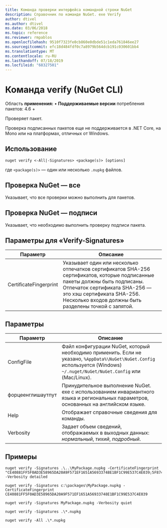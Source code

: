 ```yaml
---
title: Команда проверки интерфейса командной строки NuGet
description: Справочник по команде NuGet. exe Verify
author: dtivel
ms.author: dtivel
ms.date: 03/06/2018
ms.topic: reference
ms.reviewer: rmpablos
ms.openlocfilehash: 9510f7323fe0cb860e0dbde51c1eda761846ee27
ms.sourcegitcommit: efc18d484fdf0c7a8979b564dcb191c030601bb4
ms.translationtype: MT
ms.contentlocale: ru-RU
ms.lasthandoff: 07/18/2019
ms.locfileid: "68327501"
---
```

# <a name="verify-command-nuget-cli"></a>Команда verify (NuGet CLI)

Область **применения:** &bullet; **Поддерживаемые версии** потребления пакетов: 4.6 +

Проверяет пакет.

Проверка подписанных пакетов еще не поддерживается в .NET Core, на Mono или на платформах, отличных от Windows.

## <a name="usage"></a>Использование

```cli
nuget verify <-All|-Signatures> <package(s)> [options]
```

где `<package(s)>` — один или несколько `.nupkg` файлов.

## <a name="nuget-verify--all"></a>Проверка NuGet — все

Указывает, что все проверки можно выполнить для пакетов.

## <a name="nuget-verify--signatures"></a>Проверка NuGet — подписи

Указывает, что необходимо выполнить проверку подписи пакета.

## <a name="options-for-verify--signatures"></a>Параметры для «Verify-Signatures»

| Параметр | Описание |
| --- | --- |
| CertificateFingerprint | Указывает один или несколько отпечатков сертификатов SHA-256 сертификатов, которые подписанные пакеты должны быть подписаны. Отпечаток сертификата SHA-256 — это хэш сертификата SHA-256. Несколько входов должны быть разделены точкой с запятой. |

## <a name="options"></a>Параметры

| Параметр | Описание |
| --- | --- |
| ConfigFile | Файл конфигурации NuGet, который необходимо применить. Если не указано, `%AppData%\NuGet\NuGet.Config` используется (Windows) `~/.nuget/NuGet/NuGet.Config` или (Mac/Linux).|
| форцеенглишаутпут | Принудительное выполнение NuGet. exe с использованием инвариантного языка и региональных параметров, основанных на английском языке. |
| Help | Отображает справочные сведения для команды. |
| Verbosity | Задает объем сведений, отображаемых в выходных данных: *нормальный*, *тихий*, *подробный*. |

## <a name="examples"></a>Примеры

```cli
nuget verify -Signatures .\..\MyPackage.nupkg -CertificateFingerprint "CE40881FF5F0AD3E58965DA20A9F571EF1651A56933748E1BF1C99E537C4E039;5F874AAF47BCB268A19357364E7FBB09D6BF9E8A93E1229909AC5CAC865802E2" -Verbosity detailed

nuget verify -Signatures c:\packages\MyPackage.nupkg -CertificateFingerprint CE40881FF5F0AD3E58965DA20A9F571EF1651A56933748E1BF1C99E537C4E039

nuget verify -Signatures MyPackage.nupkg -Verbosity quiet

nuget verify -Signatures .\*.nupkg

nuget verify -All .\*.nupkg

```